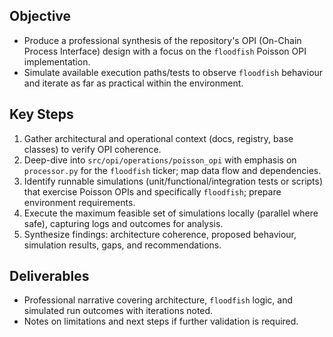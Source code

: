 ## Objective
- Produce a professional synthesis of the repository's OPI (On-Chain Process Interface) design with a focus on the `floodfish` Poisson OPI implementation.
- Simulate available execution paths/tests to observe `floodfish` behaviour and iterate as far as practical within the environment.

## Key Steps
1. Gather architectural and operational context (docs, registry, base classes) to verify OPI coherence.
2. Deep-dive into `src/opi/operations/poisson_opi` with emphasis on `processor.py` for the `floodfish` ticker; map data flow and dependencies.
3. Identify runnable simulations (unit/functional/integration tests or scripts) that exercise Poisson OPIs and specifically `floodfish`; prepare environment requirements.
4. Execute the maximum feasible set of simulations locally (parallel where safe), capturing logs and outcomes for analysis.
5. Synthesize findings: architecture coherence, proposed behaviour, simulation results, gaps, and recommendations.

## Deliverables
- Professional narrative covering architecture, `floodfish` logic, and simulated run outcomes with iterations noted.
- Notes on limitations and next steps if further validation is required.
